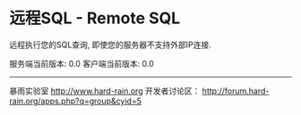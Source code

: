 # 远程SQL - Remote SQL

远程执行您的SQL查询, 即使您的服务器不支持外部IP连接.



服务端当前版本: 0.0
客户端当前版本: 0.0

-------------------------------
暴雨实验室
http://www.hard-rain.org
开发者讨论区：
http://forum.hard-rain.org/apps.php?q=group&cyid=5
